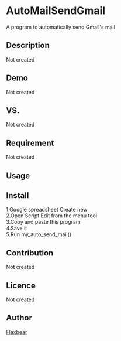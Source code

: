 AutoMailSendGmail
====

A program to automatically send Gmail's mail

## Description
Not created

## Demo
Not created

## VS. 
Not created

## Requirement
Not created

## Usage

## Install
1.Google spreadsheet Create new<br>
2.Open Script Edit from the menu tool<br>
3.Copy and paste this program<br>
4.Save it<br>
5.Run my_auto_send_mail()<br>

## Contribution
Not created

## Licence
Not created

## Author
[Flaxbear](https://github.com/FlaxBear)
